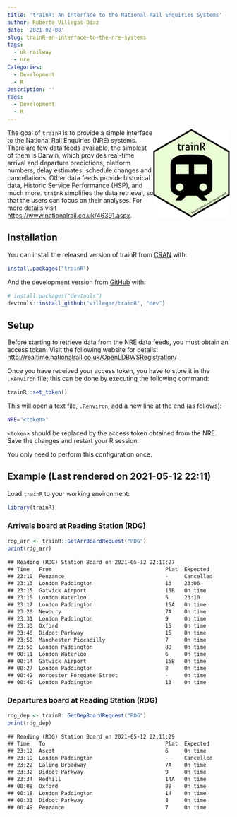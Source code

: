 ```yaml
---
title: 'trainR: An Interface to the National Rail Enquiries Systems'
author: Roberto Villegas-Diaz
date: '2021-02-08'
slug: trainR-an-interface-to-the-nre-systems
tags:
  - uk-railway
  - nre
Categories:
  - Development
  - R
Description: ''
Tags:
  - Development
  - R
---
```


<img src="https://raw.githubusercontent.com/villegar/trainR/main/inst/images/logo.png" alt="logo" align="right" height=200px/>

The goal of `trainR` is to provide a simple interface to the 
National Rail Enquiries (NRE) systems. There are few data feeds 
available, the simplest of them is Darwin, which provides real-time 
arrival and departure predictions, platform numbers, delay estimates, 
schedule changes and cancellations. Other data feeds provide historical 
data, Historic Service Performance (HSP), and much more. `trainR` 
simplifies the data retrieval, so that the users can focus on their 
analyses. For more details visit 
https://www.nationalrail.co.uk/46391.aspx.

## Installation

You can install the released version of trainR from [CRAN](https://CRAN.R-project.org) with:

``` r
install.packages("trainR")
```

And the development version from [GitHub](https://github.com/) with:

``` r
# install.packages("devtools")
devtools::install_github("villegar/trainR", "dev")
```

## Setup
Before starting to retrieve data from the NRE data feeds, you must obtain an access token. 
Visit the following website for details: http://realtime.nationalrail.co.uk/OpenLDBWSRegistration/

Once you have received your access token, you have to store it in the `.Renviron` file; this can be 
done by executing the following command:


```r
trainR::set_token()
```

This will open a text file, `.Renviron`, add a new line at the end (as follows):

```bash
NRE="<token>"
```

`<token>` should be replaced by the access token obtained from the NRE. Save the changes and restart 
your R session.

You only need to perform this configuration once.

## Example (Last rendered on 2021-05-12 22:11)

Load `trainR` to your working environment:

```r
library(trainR)
```

### Arrivals board at Reading Station (RDG)


```r
rdg_arr <- trainR::GetArrBoardRequest("RDG")
print(rdg_arr)
```

```
## Reading (RDG) Station Board on 2021-05-12 22:11:27
## Time   From                                    Plat  Expected
## 23:10  Penzance                                -     Cancelled
## 23:13  London Paddington                       13    23:06
## 23:15  Gatwick Airport                         15B   On time
## 23:15  London Waterloo                         5     23:10
## 23:17  London Paddington                       15A   On time
## 23:20  Newbury                                 7A    On time
## 23:31  London Paddington                       9     On time
## 23:33  Oxford                                  15    On time
## 23:46  Didcot Parkway                          15    On time
## 23:50  Manchester Piccadilly                   7     On time
## 23:58  London Paddington                       8B    On time
## 00:11  London Waterloo                         6     On time
## 00:14  Gatwick Airport                         15B   On time
## 00:27  London Paddington                       8     On time
## 00:42  Worcester Foregate Street               -     On time
## 00:49  London Paddington                       13    On time
```

### Departures board at Reading Station (RDG)


```r
rdg_dep <- trainR::GetDepBoardRequest("RDG")
print(rdg_dep)
```

```
## Reading (RDG) Station Board on 2021-05-12 22:11:29
## Time   To                                      Plat  Expected
## 23:12  Ascot                                   6     On time
## 23:19  London Paddington                       -     Cancelled
## 23:22  Ealing Broadway                         7A    On time
## 23:32  Didcot Parkway                          9     On time
## 23:34  Redhill                                 14A   On time
## 00:08  Oxford                                  8B    On time
## 00:18  London Paddington                       14    On time
## 00:31  Didcot Parkway                          8     On time
## 00:49  Penzance                                7     On time
```
